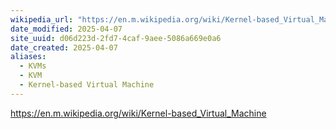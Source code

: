 ```yaml
---
wikipedia_url: "https://en.m.wikipedia.org/wiki/Kernel-based_Virtual_Machine"
date_modified: 2025-04-07
site_uuid: d06d223d-2fd7-4caf-9aee-5086a669e0a6
date_created: 2025-04-07
aliases:
  - KVMs
  - KVM
  - Kernel-based Virtual Machine
---
```


https://en.m.wikipedia.org/wiki/Kernel-based_Virtual_Machine